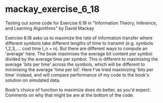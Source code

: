 # mackay_exercise_6_18
Testing out some code for Exercise 6.18 in "Information Theory, Inference, and Learning Algorithms" by David Mackay

Exercise 6.18 asks us to maximize the rate of information transfer where different symbols take different lengths of time to transmit (e.g. symbols 1,2,3,.... cost time l_n = n). But there are different ways to compute an 'average' here. The book maximises the average bit content per symbol divided by the average time per symbol. This is different to maximising the average 'bits per time' across the symbols, which will be different to minimising the average 'time per bit'. Here I've tried maximizing 'bits per time' instead, and will compare performance of my code to the book's solution on simulated data.

Book's choice of function to maximize does do better, as you'd expect. Comments on why that might be are at the bottom of the code.
